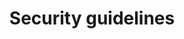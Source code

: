 ---
lang: en
layout: doc
redirect_from:
- /doc/security-guidelines/
- /en/doc/security-guidelines/
- /doc/SecurityGuidelines/
- /wiki/SecurityGuidelines/
redirect_to: https://forum.qubes-os.org/t/19075
ref: 79
title: Security guidelines
---